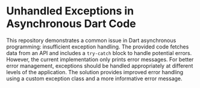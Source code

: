 # Unhandled Exceptions in Asynchronous Dart Code

This repository demonstrates a common issue in Dart asynchronous programming: insufficient exception handling. The provided code fetches data from an API and includes a `try-catch` block to handle potential errors. However, the current implementation only prints error messages. For better error management, exceptions should be handled appropriately at different levels of the application. The solution provides improved error handling using a custom exception class and a more informative error message.